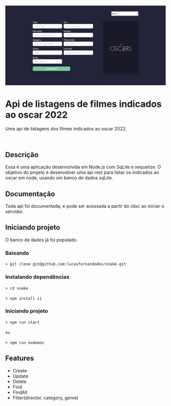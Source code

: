 ![Oscar movies api](./docs/print.png)
# Api de listagens de filmes indicados ao oscar 2022

Uma api de listagens dos filmes indicados ao oscar 2022.

<br />

## Descrição

  Essa é uma aplicação desenvolvida em Node.js com SqLite e sequelize. O objetivo do
  projeto é desenvolver uma api rest para listar os indicados ao oscar em node, usando um banco de dados sqLite.

## Documentação

  Toda api foi documentada, e pode ser acessada a partir do /doc ao iniciar o servidor.

## Iniciando projeto

  O banco de dados já foi populado.

  ### Baixando

    > git clone git@github.com:lucasfernandodev/snake.git

  ### Instalando dependências 

    > cd snake

    > npm install ci

  ### Iniciando projeto

    > npm run start

    ou

    > npm run nodemon

## Features

  - Create
  - Update
  - Delete
  - Find
  - FindAll
  - Filter(director, category, genre)

